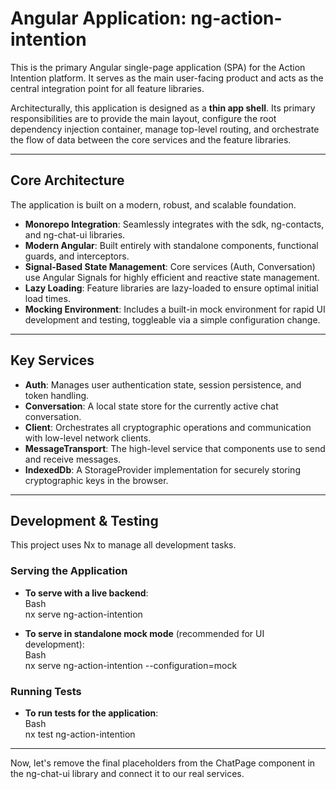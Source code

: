 # **Angular Application: ng-action-intention**

This is the primary Angular single-page application (SPA) for the Action Intention platform. It serves as the main user-facing product and acts as the central integration point for all feature libraries.

Architecturally, this application is designed as a **thin app shell**. Its primary responsibilities are to provide the main layout, configure the root dependency injection container, manage top-level routing, and orchestrate the flow of data between the core services and the feature libraries.

---

## **Core Architecture**

The application is built on a modern, robust, and scalable foundation.

* **Monorepo Integration**: Seamlessly integrates with the sdk, ng-contacts, and ng-chat-ui libraries.
* **Modern Angular**: Built entirely with standalone components, functional guards, and interceptors.
* **Signal-Based State Management**: Core services (Auth, Conversation) use Angular Signals for highly efficient and reactive state management.
* **Lazy Loading**: Feature libraries are lazy-loaded to ensure optimal initial load times.
* **Mocking Environment**: Includes a built-in mock environment for rapid UI development and testing, toggleable via a simple configuration change.

---

## **Key Services**

* **Auth**: Manages user authentication state, session persistence, and token handling.
* **Conversation**: A local state store for the currently active chat conversation.
* **Client**: Orchestrates all cryptographic operations and communication with low-level network clients.
* **MessageTransport**: The high-level service that components use to send and receive messages.
* **IndexedDb**: A StorageProvider implementation for securely storing cryptographic keys in the browser.

---

## **Development & Testing**

This project uses Nx to manage all development tasks.

### **Serving the Application**

* **To serve with a live backend**:  
  Bash  
  nx serve ng-action-intention

* **To serve in standalone mock mode** (recommended for UI development):  
  Bash  
  nx serve ng-action-intention \--configuration=mock

### **Running Tests**

* **To run tests for the application**:  
  Bash  
  nx test ng-action-intention

---

Now, let's remove the final placeholders from the ChatPage component in the ng-chat-ui library and connect it to our real services.
